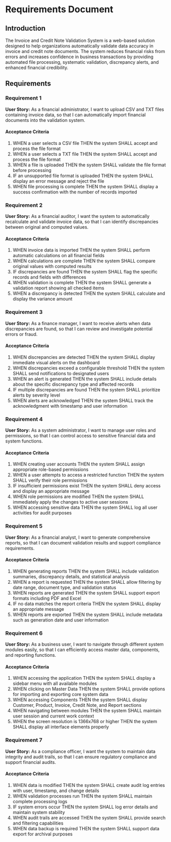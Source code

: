 # Requirements Document

## Introduction

The Invoice and Credit Note Validation System is a web-based solution designed to help organizations automatically validate data accuracy in invoice and credit note documents. The system reduces financial risks from errors and increases confidence in business transactions by providing automated file processing, systematic validation, discrepancy alerts, and enhanced financial credibility.

## Requirements

### Requirement 1

**User Story:** As a financial administrator, I want to upload CSV and TXT files containing invoice data, so that I can automatically import financial documents into the validation system.

#### Acceptance Criteria

1. WHEN a user selects a CSV file THEN the system SHALL accept and process the file format
2. WHEN a user selects a TXT file THEN the system SHALL accept and process the file format
3. WHEN a file is uploaded THEN the system SHALL validate the file format before processing
4. IF an unsupported file format is uploaded THEN the system SHALL display an error message and reject the file
5. WHEN file processing is complete THEN the system SHALL display a success confirmation with the number of records imported

### Requirement 2

**User Story:** As a financial auditor, I want the system to automatically recalculate and validate invoice data, so that I can identify discrepancies between original and computed values.

#### Acceptance Criteria

1. WHEN invoice data is imported THEN the system SHALL perform automatic calculations on all financial fields
2. WHEN calculations are complete THEN the system SHALL compare original values with computed results
3. IF discrepancies are found THEN the system SHALL flag the specific records and fields with differences
4. WHEN validation is complete THEN the system SHALL generate a validation report showing all checked items
5. WHEN a discrepancy is detected THEN the system SHALL calculate and display the variance amount

### Requirement 3

**User Story:** As a finance manager, I want to receive alerts when data discrepancies are found, so that I can review and investigate potential errors or fraud.

#### Acceptance Criteria

1. WHEN discrepancies are detected THEN the system SHALL display immediate visual alerts on the dashboard
2. WHEN discrepancies exceed a configurable threshold THEN the system SHALL send notifications to designated users
3. WHEN an alert is generated THEN the system SHALL include details about the specific discrepancy type and affected records
4. IF multiple discrepancies are found THEN the system SHALL prioritize alerts by severity level
5. WHEN alerts are acknowledged THEN the system SHALL track the acknowledgment with timestamp and user information

### Requirement 4

**User Story:** As a system administrator, I want to manage user roles and permissions, so that I can control access to sensitive financial data and system functions.

#### Acceptance Criteria

1. WHEN creating user accounts THEN the system SHALL assign appropriate role-based permissions
2. WHEN a user attempts to access a restricted function THEN the system SHALL verify their role permissions
3. IF insufficient permissions exist THEN the system SHALL deny access and display an appropriate message
4. WHEN role permissions are modified THEN the system SHALL immediately apply the changes to active user sessions
5. WHEN accessing sensitive data THEN the system SHALL log all user activities for audit purposes

### Requirement 5

**User Story:** As a financial analyst, I want to generate comprehensive reports, so that I can document validation results and support compliance requirements.

#### Acceptance Criteria

1. WHEN generating reports THEN the system SHALL include validation summaries, discrepancy details, and statistical analysis
2. WHEN a report is requested THEN the system SHALL allow filtering by date range, document type, and validation status
3. WHEN reports are generated THEN the system SHALL support export formats including PDF and Excel
4. IF no data matches the report criteria THEN the system SHALL display an appropriate message
5. WHEN reports are exported THEN the system SHALL include metadata such as generation date and user information

### Requirement 6

**User Story:** As a business user, I want to navigate through different system modules easily, so that I can efficiently access master data, components, and reporting functions.

#### Acceptance Criteria

1. WHEN accessing the application THEN the system SHALL display a sidebar menu with all available modules
2. WHEN clicking on Master Data THEN the system SHALL provide options for importing and exporting core system data
3. WHEN accessing Components THEN the system SHALL display Customer, Product, Invoice, Credit Note, and Report sections
4. WHEN navigating between modules THEN the system SHALL maintain user session and current work context
5. WHEN the screen resolution is 1366x768 or higher THEN the system SHALL display all interface elements properly

### Requirement 7

**User Story:** As a compliance officer, I want the system to maintain data integrity and audit trails, so that I can ensure regulatory compliance and support financial audits.

#### Acceptance Criteria

1. WHEN data is modified THEN the system SHALL create audit log entries with user, timestamp, and change details
2. WHEN validation processes run THEN the system SHALL maintain complete processing logs
3. IF system errors occur THEN the system SHALL log error details and maintain system stability
4. WHEN audit trails are accessed THEN the system SHALL provide search and filtering capabilities
5. WHEN data backup is required THEN the system SHALL support data export for archival purposes